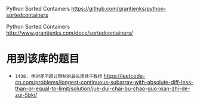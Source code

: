 
Python Sorted Containers https://github.com/grantjenks/python-sortedcontainers

Python Sorted Containers http://www.grantjenks.com/docs/sortedcontainers/

# 用到该库的题目

- `1438. 绝对差不超过限制的最长连续子数组` https://leetcode-cn.com/problems/longest-continuous-subarray-with-absolute-diff-less-than-or-equal-to-limit/solution/jue-dui-chai-bu-chao-guo-xian-zhi-de-zui-5bki/
